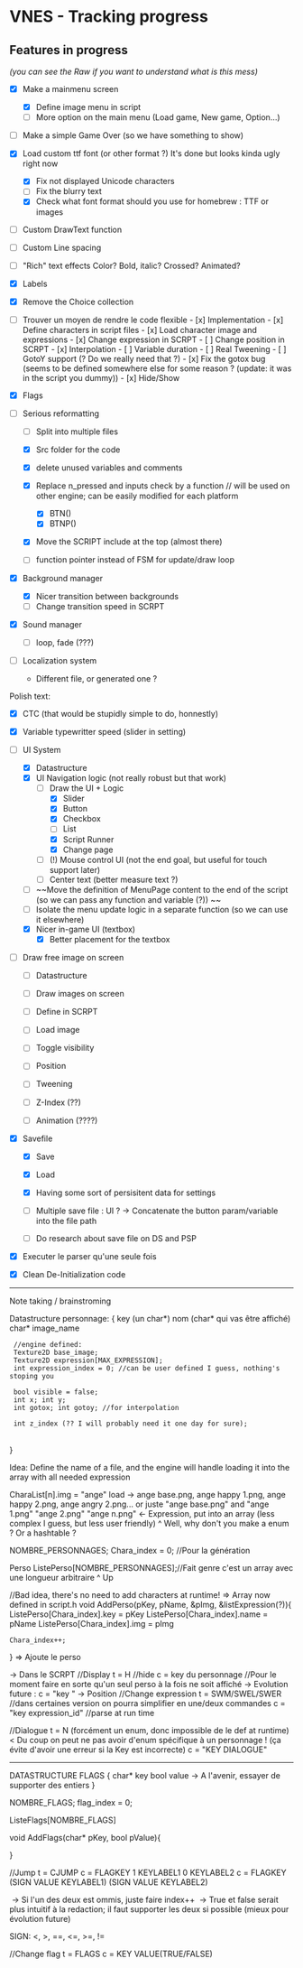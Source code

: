 # VNES - Tracking progress

## Features in progress
*(you can see the Raw if you want to understand what is this mess)*


- [x] Make a mainmenu screen
  - [x] Define image menu in script
  - [ ] More option on the main menu (Load game, New game, Option...)
- [ ] Make a simple Game Over (so we have something to show)

- [x] Load custom ttf font (or other format ?)
  It's done but looks kinda ugly right now
  - [x] Fix not displayed Unicode characters
  - [ ] Fix the blurry text
  - [x] Check what font format should you use for homebrew
      : TTF or images
- [ ] Custom DrawText function
- [ ] Custom Line spacing
- [ ] "Rich" text effects
Color? Bold, italic? Crossed? Animated?

- [x] Labels

- [x] Remove the Choice collection

- [ ] Trouver un moyen de rendre le code flexible
      - [x] Implementation 
      - [x] Define characters in script files
        - [x] Load character image and expressions
          - [x] Change expression in SCRPT
          - [ ] Change position in SCRPT
              - [x] Interpolation
                - [ ] Variable duration
                - [ ] Real Tweening
                - [ ] GotoY support (? Do we really need that ?)
          - [x] Fix the gotox bug (seems to be defined somewhere else for some reason ? (update: it was in the script you dummy))
          - [x] Hide/Show
  
- [x] Flags
  
- [ ] Serious reformatting
  - [ ] Split into multiple files
  - [x] Src folder for the code
  - [x] delete unused variables and comments
  - [x] Replace n_pressed and inputs check by a function // will be used on other engine; can be easily modified for each platform
    - [x] BTN()
    - [x] BTNP()
  - [x] Move the SCRIPT include at the top (almost there)
  - [ ] function pointer instead of FSM for update/draw loop


- [x] Background manager
  - [x] Nicer transition between backgrounds 
  - [ ] Change transition speed in SCRPT

- [x] Sound manager
    - [ ] loop, fade (???)

- [ ] Localization system
  - Different file, or generated one ?

Polish text:
  - [x] CTC (that would be stupidly simple to do, honnestly)
  - [x] Variable typewritter speed (slider in setting)
      

- [ ] UI System
  - [x] Datastructure
  - [x] UI Navigation logic (not really robust but that work)
    - [ ] Draw the UI + Logic
      - [x] Slider
      - [x] Button
      - [x] Checkbox
      - [ ] List
      - [x] Script Runner
      - [x] Change page
    - [ ] (!) Mouse control UI (not the end goal, but useful for touch support later)
    - [ ] Center text (better measure text ?)
  - [ ] ~~Move the definition of MenuPage content to the end of the script (so we can pass any function and variable (?)) ~~
  - [ ] Isolate the menu update logic in a separate function (so we can use it elsewhere)
  - [x] Nicer in-game UI (textbox)
    - [x] Better placement for the textbox

- [ ] Draw free image on screen
  - [ ] Datastructure
  - [ ] Draw images on screen
  - [ ] Define in SCRPT
  - [ ] Load image
  - [ ] Toggle visibility
  - [ ] Position
  - [ ] Tweening
  - [ ] Z-Index (??)
  - [ ] Animation (????)

    

- [x] Savefile
  - [x] Save
  - [x] Load
  - [x] Having some sort of persisitent data for settings
  - [ ] Multiple save file : UI ? -> Concatenate the button param/variable into the file path
  - [ ] Do research about save file on DS and PSP 
      
  
- [x] Executer le parser qu'une seule fois

- [x] Clean De-Initialization code


-----
Note taking / brainstroming

Datastructure personnage:
	{
	 key (un char*)
	 nom (char* qui vas être affiché)
	 char* image_name

	 //engine defined:
	 Texture2D base_image;
	 Texture2D expression[MAX_EXPRESSION];
	 int expression_index = 0; //can be user defined I guess, nothing's stoping you
	
	 bool visible = false;
	 int x; int y;
	 int gotox; int gotoy; //for interpolation
	
	 int z_index (?? I will probably need it one day for sure);


​	 
​	}

Idea:
Define the name of a file, and the engine will handle loading it into the array with all needed expression

CharaList[n].img = "ange"
load -> ange base.png, ange happy 1.png, ange happy 2.png, ange angry 2.png...
	or juste "ange base.png" and "ange 1.png" "ange 2.png" "ange n.png" <- Expression, put into an array (less complex I guess, but less user friendly)
																			^ Well, why don't you make a enum ? Or a hashtable ?


NOMBRE_PERSONNAGES;
Chara_index = 0; //Pour la génération

Perso ListePerso[NOMBRE_PERSONNAGES];//Fait genre c'est un array avec une longueur arbitraire
^ Up

//Bad idea, there's no need to add characters at runtime! => Array now defined in script.h
void AddPerso(pKey, pName, &pImg, &listExpression(?)){
	ListePerso[Chara_index].key = pKey
	ListePerso[Chara_index].name = pName
	ListePerso[Chara_index].img = pImg

	Chara_index++;
}
=> Ajoute le perso

-> Dans le SCRPT
//Display
t = H //hide
c = key du personnage //Pour le moment faire en sorte qu'un seul perso à la fois ne soit affiché
	-> Evolution future : c = "key <arg>" -> Position
//Change expression
t = SWM/SWEL/SWER //dans certaines version on pourra simplifier en une/deux commandes
c = "key expression_id" //parse at run time

//Dialogue
t = N (forcément un enum, donc impossible de le def at runtime) < Du coup on peut ne pas avoir d'enum spécifique à un personnage ! (ça évite d'avoir une erreur si la Key est incorrecte)
c = "KEY  DIALOGUE"

-----
DATASTRUCTURE FLAGS
{
	char* key
	bool  value -> A l'avenir, essayer de supporter des entiers
}

NOMBRE_FLAGS;
flag_index = 0;

ListeFlags[NOMBRE_FLAGS]

void AddFlags(char* pKey, bool pValue){

}

//Jump
t = CJUMP
c = FLAGKEY 1 KEYLABEL1 0 KEYLABEL2
c = FLAGKEY (SIGN VALUE KEYLABEL1) (SIGN VALUE KEYLABEL2)

​	-> Si l'un des deux est ommis, juste faire index++
​	-> True et false serait plus intuitif à la redaction; il faut supporter les deux si possible (mieux pour évolution future)

SIGN:
	<, >, ==, <=, >=, !=

//Change flag
t = FLAGS
c = KEY VALUE(TRUE/FALSE)
